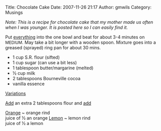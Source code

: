 Title: Chocolate Cake
Date: 2007-11-26 21:17
Author: gmwils
Category: Musings

*Note: This is a recipe for chocolate cake that my mother made us often
when I was younger. It is posted here so I can easily find it.*

Put <u>everything</u> into the one bowl and beat for about 3-4 minutes
on <font size="-1">MEDIUM</font>. May take a bit longer with a wooden
spoon. Mixture goes into a greased (sprayed) ring pan for about 30 mins.

-   1 cup S.R. flour (sifted)
-   1 cup sugar (can use a bit less)
-   1 tablespoon butter/margarine (melted)
-   ½ cup milk
-   2 tablespoons Bourneville cocoa
-   vanilla essence

<u>Variations</u>

<u>Add</u> an extra 2 tablespoons flour and <u>add</u>

<u>Orange</u>
  ~ orange rind  
   juice of ½ an orange
<u>Lemon</u>
  ~ lemon rind  
   juice of ½ a lemon

